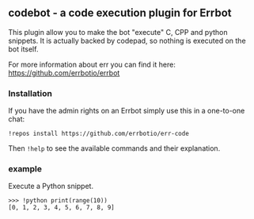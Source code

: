 ## codebot - a code execution plugin for Errbot

This plugin allow you to make the bot "execute" C, CPP and python snippets.
It is actually backed by codepad, so nothing is executed on the bot itself.

For more information about err you can find it here: https://github.com/errbotio/errbot

### Installation

If you have the admin rights on an Errbot simply use this in a one-to-one chat:

```
!repos install https://github.com/errbotio/err-code
```

Then `!help` to see the available commands and their explanation.

### example

Execute a Python snippet.

```
>>> !python print(range(10))
[0, 1, 2, 3, 4, 5, 6, 7, 8, 9]
```
